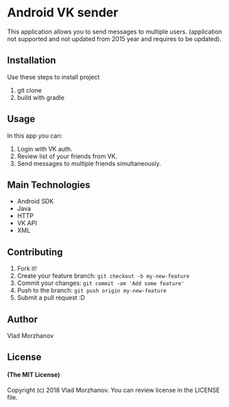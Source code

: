 # Android VK sender

This application allows you to send messages to multiple users. (application not supported and not updated from 2015 year and requires to be updated).

## Installation

Use these steps to install project
1. git clone
2. build with gradle

## Usage

In this app you can:
1. Login with VK auth.
2. Review list of your friends from VK.
3. Send messages to multiple friends simultaneously.

## Main Technologies
* Android SDK
* Java
* HTTP
* VK API
* XML

## Contributing

1. Fork it!
2. Create your feature branch: `git checkout -b my-new-feature`
3. Commit your changes: `git commit -am 'Add some feature'`
4. Push to the branch: `git push origin my-new-feature`
5. Submit a pull request :D

## Author

Vlad Morzhanov

## License

#### (The MIT License)

Copyright (c) 2018 Vlad Morzhanov.
You can review license in the LICENSE file.
